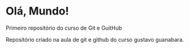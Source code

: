 # Olá, Mundo!
 Primeiro repositório do curso de Git e GuitHub

 Repositório criado na aula de git e github do curso gustavo guanabara.
